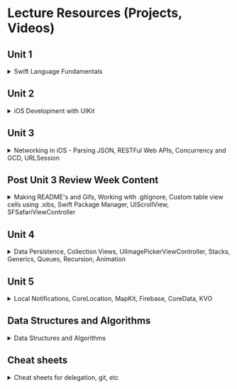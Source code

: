 # Lecture Resources (Projects, Videos)

## Unit 1

<details> 
  <summary>Swift Language Fundamentals</summary>

#### In-class Xcode Playgrounds and Projects

1. [Types, Variables and Logic](https://github.com/alexpaul/Pursuit-Core-iOS/blob/master/Unit1/Types-Variables.playground/Contents.swift)   
1. [Control Flow](https://github.com/alexpaul/Pursuit-Core-iOS/blob/master/Unit1/Control-Flow.playground/Contents.swift)    
1. [Loops, Part 1](https://github.com/alexpaul/Pursuit-Core-iOS/blob/master/Unit1/Loops-Part-1.playground/Contents.swift)   
1. [Loops, Part 2](https://github.com/alexpaul/Pursuit-Core-iOS/blob/master/Unit1/Loops-Part-2.playground/Contents.swift)    
1. [Strings, Part 1](https://github.com/alexpaul/Pursuit-Core-iOS/blob/master/Unit1/Strings-Part-1.playground/Contents.swift)   
1. [Strings, Part 2](https://github.com/alexpaul/Pursuit-Core-iOS/blob/master/Unit1/Strings-Part-2.playground/Contents.swift)     
1. [Arrays, Part 1](https://github.com/alexpaul/Pursuit-Core-iOS/blob/master/Unit1/Arrays-Part-1.playground/Contents.swift)   
1. [Arrays, Part 2](https://github.com/alexpaul/Pursuit-Core-iOS/blob/master/Unit1/Arrays-Part-2.playground/Contents.swift)  
1. [Optionals](https://github.com/alexpaul/Pursuit-Core-iOS/blob/master/Unit1/Optionals.playground/Contents.swift)   
1. [Dictionaries](https://github.com/alexpaul/Pursuit-Core-iOS/blob/master/Unit1/Dictionaries.playground/Contents.swift)  
1. [Sets](https://github.com/alexpaul/Pursuit-Core-iOS/blob/master/Unit1/Sets.playground/Contents.swift)   
1. [Functions, Part 1](https://github.com/alexpaul/Pursuit-Core-iOS/blob/master/Unit1/Functions-Part-1.playground/Contents.swift)   
1. [Closures, Part 1](https://github.com/alexpaul/Pursuit-Core-iOS/blob/master/Unit1/Closures-Part-1.playground/Contents.swift)   
1. [Enumerations (Enums), Part 1](https://github.com/alexpaul/Pursuit-Core-iOS/blob/master/Unit1/Enums-Part-1.playground/Contents.swift) 
1. [Enumerations (Enums), Part 2](https://github.com/alexpaul/Pursuit-Core-iOS/blob/master/Unit1/Enums-Part-2.playground/Contents.swift)  
1. [Structs](https://github.com/alexpaul/Pursuit-Core-iOS/blob/master/Unit1/Structs.playground/Contents.swift)   
1. [Classes](https://github.com/alexpaul/Pursuit-Core-iOS/blob/master/Unit1/Classes.playground/Contents.swift)  
1. [Structs and Classes Wrapup](https://github.com/alexpaul/Pursuit-Core-iOS/blob/master/Unit1/Structs-and-Classes-Wrapup.playground/Contents.swift)   
1. [Initialization](https://github.com/alexpaul/Pursuit-Core-iOS/blob/master/Unit1/Initialization.playground/Contents.swift)
1. [Encapsulation](https://gist.github.com/alexpaul/ab4c53b36c1ccfc068a32c45fefbc4a6)    


#### In-class Project Demo 

1. [readline() demo](https://github.com/alexpaul/Pursuit-Core-iOS/blob/master/Unit1/ReadLineDemo/ReadLineDemo/main.swift)    
1. [TriviaGame](https://github.com/alexpaul/TriviaGame)   


#### Questions Review Playgrounds and Projects

1. [Reverse a String, Find the String with the most a's in an Array](https://github.com/alexpaul/Pursuit-Core-iOS/blob/master/Unit1/Questions-Review-10-04-19.playground/Contents.swift)  
1. [Optionals and Dictionary](https://github.com/alexpaul/Pursuit-Core-iOS/blob/master/Unit1/Questions-Review-Optionals-Dictionaries.playground/Contents.swift)   
1. [Sets](https://github.com/alexpaul/Pursuit-Core-iOS/blob/master/Unit1/Questions-Review-Sets.playground/Contents.swift)  
1. [Dictionary and Closures](https://gist.github.com/alexpaul/5403e38feb13e954cb1b58856fda73e5)   
1. [Closures and Implementing a custom map function](https://github.com/alexpaul/Pursuit-Core-iOS/blob/master/Unit1/Questions-Review-Closures-Custom-map.playground/Contents.swift)   
1. [Enums](https://github.com/alexpaul/Pursuit-Core-iOS/blob/master/Unit1/Questions-Review-Enums.playground/Contents.swift) 


#### Lecture Videos

1. [Pushing a Local Repository to Github](https://www.youtube.com/watch?v=UBIULfmEynA&list=PLjdVqs-1R8wG5UCYQzbvAYP0wCEUySPey&index=6&t=4s) 
1. [Types, Variables and Logic](https://www.youtube.com/watch?v=svm8SU1AuFA&list=PLjdVqs-1R8wG5UCYQzbvAYP0wCEUySPey&index=5&t=8s)      
1. [Control flow](https://www.youtube.com/watch?v=zXozLu5jhqE&list=PLjdVqs-1R8wG5UCYQzbvAYP0wCEUySPey&index=4&t=3s)    
1. [Introduction to Optionals](https://www.youtube.com/watch?v=ahviHGF3260&list=PLjdVqs-1R8wG5UCYQzbvAYP0wCEUySPey&index=3&t=6s)       
1. [Loops, Part 1](https://www.youtube.com/watch?v=v79dGoMFmrM&t=1277s)    
1. [Loops, Part 2](https://www.youtube.com/watch?v=kJQJiNpP5Jk&t=663s)    
1. [Strings, Part 1](https://www.youtube.com/watch?v=0ov2jpoIRYw&t=4s)     
1. [Strings, Part 2](https://youtu.be/JKUJ8Ns67s4)   
1. [Arrays, Part 1](https://youtu.be/8EEEruma-lg)  
1. [Arrays, Part 2](https://www.youtube.com/watch?v=SAt0d3Zqqyg&t=40s)    
1. [Optionals](https://www.youtube.com/watch?v=AHegXlW7Lg4&list=PLjdVqs-1R8wG5UCYQzbvAYP0wCEUySPey&index=1)   
1. [Dictionaries](https://www.youtube.com/watch?v=MZVckABm8dI&list=PLjdVqs-1R8wG5UCYQzbvAYP0wCEUySPey&index=2)   
1. [Sets](https://youtu.be/dJWw4jdyd2I)   
1. [Functions, Part 1](https://www.youtube.com/watch?v=bSEw2efBMvU&t=160s)   
1. [Closures, Part 1](https://youtu.be/em5lUr4gh6c)    
1. [Enumerations (Enums), Part 1](https://youtu.be/mo5EogdY1kw)  
1. [Enumerations (Enums), Part 2](https://youtu.be/Wn3o3EdIs0E) 
1. [Structs](https://youtu.be/TJUHqNw7fi4)      
1. [Classes](https://youtu.be/fePinLSpJ_8)    
1. [Structs and Classes Wrap up](https://youtu.be/rmyJy77kBOE)    
1. [Initialization](https://youtu.be/H9_HKtk3i6Q)     


#### Questions Review Videos

1. [Reverse a String, Find the String with the most a's in an Array](https://www.youtube.com/watch?v=KVuEyVMcAx4&t=104s)   
1. [Optionals and Dictionary](https://youtu.be/E3l3w62fXf8)   
1. [Sets](https://www.youtube.com/watch?v=c9D4dxp117k&t=3s)   
1. [Solving algorithms and Pair programming](https://youtu.be/FpDznrg5ZcI)   
1. [Dictionary and Closures](https://youtu.be/OBPWLLiPcZ0)    
1. [Closures and implementing custom map](https://youtu.be/tvxw1kC3750)   
1. [Enums](https://youtu.be/tiDCGx3nm-U)


#### Project Demo Videos 

1. [Using readline() and macOS Command Line Tool to create a Text Adventure app](https://www.youtube.com/watch?v=QXyiVYO56_w&list=PLjdVqs-1R8wG5UCYQzbvAYP0wCEUySPey&index=2&t=2893s)   
1. [TriviaGame, Part 1](https://youtu.be/5QGVZFkQtY0) 
1. [TriviaGame, Part 2](https://youtu.be/JaQRfmf7RF4)   
1. [TriviaGame, Part 3](https://youtu.be/J-tvDMz5ZiM)   
1. [TriviaGame, Part 4](https://youtu.be/SePUzHKbqrw)   

#### Labs 

1. Daily labs on Swift Fundamental Topics
1. Text-Based Adventure 
1. Hangman CLI 
1. Calculator CLI 


#### Lab Assignment Overview Videos

1. [Hangman Commmand-line macOS application](https://www.youtube.com/watch?v=8fIK_q6EGcY)   
1. [Calculator Command-line macOS application](https://youtu.be/Ozy8WHpRLoE)   

#### Swift Lightning Round Videos 

1. [Using CharacterSet - CharacterSet is great when you are looking for a particular set of characters](https://youtu.be/x_yzKLPa2L0)  
1. [Creating the alphabets using UnicodeScaler and Range](https://www.youtube.com/watch?v=_uPqpa969Ds&t=94s)   
1. [Unwrapping optionals using guard in functions](https://www.youtube.com/watch?v=8AzVFhsNIvQ&t=41s)   

</details> 

## Unit 2
<details> 
  <summary>iOS Development with UIKit</summary>

#### In-class Xcode Projects and Playgrounds

1. [Introduction to iOS Development with UIKit - MyFirstApp](https://github.com/alexpaul/MyFirstApp) 
1. [Recipes app using MVC Architecture](https://github.com/alexpaul/Recipes-Intro-To-MVC-Architecture) 
1. [Protocols](https://github.com/alexpaul/Pursuit-Core-iOS/blob/master/Unit2/Protocols.playground/Contents.swift)   
1. [Delegation with UITextField - GuessingGame](https://github.com/alexpaul/GuessingGame)   
1. [Big O Notation](https://github.com/alexpaul/Pursuit-Core-iOS/blob/master/Unit2/Big-O-Notation.playground/Contents.swift)
1. [Autolayout](https://github.com/alexpaul/Autolayout)  
1. [App Life Cycle and UIControls](https://github.com/alexpaul/AppLifeCycle-UIControls)   
1. [TableViews, basic built-in cell, table view sections, UITabBarController](https://github.com/alexpaul/TableViews)   
1. [DatePicker, Date, Unwind Segue](https://github.com/alexpaul/DatePicker) 
1. [FellowCountries - Resizing cells, Custom cells, Dynamic type](https://github.com/alexpaul/FellowCountries)   
1. [ZooAnimals - Custom cells using the Storyboard Scene](https://github.com/alexpaul/ZooAnimals) 
1. [Scheduler Version 1 - Modifying (insert, delete, reorder) table view rows](https://github.com/alexpaul/Scheduler)   


#### Lecture Videos

1. [Introduction to iOS Development with UIKit](https://youtu.be/KaTUb8-UuT4)  
1. [Introduction to MVC Architecture](https://youtu.be/mP1VV5uNJkE)  
1. [Protocols](https://youtu.be/A_2GhR1GEt0)   
1. [Delegation through UITextField](https://youtu.be/KoDEl5nWT00)   
1. [Big O Notation](https://youtu.be/b9AvLEFihFw)  
1. [Autolayout, Part 1](https://youtu.be/VETNb_Auvwc)    
1. [Autolayout, Part 2](https://youtu.be/Uel4zvcntzc)    
1. [Autolayout, Part 3](https://youtu.be/OEY66TwOBJg)    
1. [App Life Cycle Methods and UIControls in UIKit, Part 1](https://youtu.be/stqGtoNubRM)    
1. [App Life Cycle Methods and UIControls in UIKit, Part 2](https://youtu.be/oFEJvMtUQvw)    
1. [App Life Cycle Methods and UIControls in UIKit, Part 3](https://youtu.be/-p2vgQvrj80)    
1. [Autolayout, Part 4: Size Classes](https://youtu.be/sow7DKepmp8)   
1. [Introduction to UITableView](https://youtu.be/QVU6Va49ln0)   
1. [UITableView Sections, Part 1](https://youtu.be/E7pBJMd_N6w)   
1. [UITableView Sections, Part 2](https://youtu.be/tc8l3YlbUho)   
1. [UITableView Sections, Part 3](https://youtu.be/JtwzkbE8zKY)   
1. [DatePicker, Date, Unwind Segue, Part 1](https://youtu.be/VXEHsZ1lH3Q)   
1. [DatePicker, Date, Unwind Segue, Part 2](https://youtu.be/thUCqyEBdaY)   
1. [DatePicker, Date, Unwind Segue, Part 3](https://youtu.be/aAxjJtQb9HQ)   
1. [FellowCountries - Resizing cells, Custom cells, Dynamic type, Part 1](https://youtu.be/mm2_oiDO4ho)   
1. [FellowCountries - Resizing cells, Custom cells, Dynamic type, Part 2](https://youtu.be/mEwUE8n9hxo) 
1. [ZooAnimals - Custom cells using the Storyboard Scene, Part 1](https://youtu.be/h7zd-CkkboE)   
1. [ZooAnimals - Custom cells using the Storyboard Scene, Part 2](https://youtu.be/qeuRwAwxf7g)   
1. [ZooAnimals - Custom cells using the Storyboard Scene, Part 3](https://youtu.be/X42NxKZjuq8)   
1. [ZooAnimals - Custom cells using the Storyboard Scene, Part 4](https://youtu.be/LuK8cL5rN1g)   
1. [Scheduler, Version 1 - Modifying (insert, delete, reorder) table view rows, Part 1](https://youtu.be/aJ76odkYIsk)   
1. [Scheduler, Version 1 - Modifying (insert, delete, reorder) table view rows, Part 2](https://youtu.be/OeSXWkT-PFc)  
1. [Scheduler, Version 1 - Modifying (insert, delete, reorder) table view rows, Part 3](https://youtu.be/zax9E67kkPU)    

#### Supplementary Projects 

1. [UpdatingFont - using unwind segue to pass data back from a view controller and prepare(for segue: ) to pass data forward to a view controller](https://github.com/alexpaul/UpdatingFont)   



#### Github Videos

1. [Creating and pushing a Github project from Xcode](https://youtu.be/KzwLzE1dvh0) 

#### Labs 

1. Three Card Monte
1. ColorGuessingGame 
1. TextTwist - UITextField, UITextFieldDelegate
1. TicTacToe
1. Autolayout-Lab
1. CardGenerator - UIControls, e.g UIStepper, UISegmentedConrol
1. TableView-Sections-Lab 
1. Multiple-MVC-Lab (segue and pass data between view controllers)  
1. ZooAnimals - custom cells, subclassing UITableViewCell, push segue
1. Game of Thrones - table view sections, push segue
1. UpdatingFont - using unwind segue to update the cell label fonts of a previous view controller), modal presentation segue
1. GroceryList - editing table view rows (insert, delete, reoder) in a sectioned table view, modal presentation segue


#### Lab Assignment Overview Videos

1. [Tic Tac Toe](https://youtu.be/0Se5rK5VOJE)  
1. [Hangman iOS app](https://youtu.be/1QwnrOIis3M)   


</details> 

## Unit 3
<details> 
  <summary>Networking in iOS - Parsing JSON, RESTFul Web APIs, Concurrency and GCD, URLSession</summary>

#### In-class Xcode Projects and Playgrounds

1. [Introduction to the Internet and JSON Parsing in Playgrounds](https://github.com/alexpaul/Lecture-Resources/blob/master/Unit3/JSONParsing.playground/Contents.swift)   
1. [TopStories - Parsing Local JSON from the App Bundle](https://github.com/alexpaul/TopStories)
1. [ChallengeCalculator - Introduction to Unit Testing, XCTest](https://github.com/alexpaul/ChallengeCalculator)  
1. [RandomUserApp - Test-driven development (TDD)](https://github.com/alexpaul/RandomUserApp)  
1. [Using URLSession to fetch Web Data](https://github.com/alexpaul/Jokes)   
1. [Introduction to Concurrency and Grand Central Dispatch](https://github.com/alexpaul/Concurrency) 
1. [URLSession Wrapper - NetworkHelper](https://github.com/alexpaul/NetworkHelper)  
1. [ARC - Memory Management](https://github.com/alexpaul/ARC-Memory-Management)  
1. [AstronomyPhotos - Image handling in cells](https://github.com/alexpaul/AstronomyPhotos)  
1. [RecipeSearch - API Authentication using API Keys](https://github.com/alexpaul/RecipeSearch-Using-Basic-Auth)
1. [LabQuestions - Making POST Requests (Uploading Data to a Web API)](https://github.com/alexpaul/LabQuestions)   


#### Lecture Videos

1. [Introduction to the Internet and JSON Parsing in Playgrounds - Part 1](https://youtu.be/eHyWf8mYMbs)   
1. [Introduction to the Internet and JSON Parsing in Playgrounds - Part 2](https://youtu.be/baFEobo86Ak)   
1. [Parsing Local JSON from the App Bundle - Part 1](https://youtu.be/6_ecnDOel2Y)   
1. [Parsing Local JSON from the App Bundle - Part 2](https://youtu.be/5tFV5TNsZPY)  
1. [UISearchBar, UISearchBarDelegate - Part 1](https://youtu.be/h9DUXXIyjSA)  
1. [UISearchBar, UISearchBarDelegate - Part 2](https://youtu.be/woDus88iOxg)  
1. [Fetching an Image with a given URL, URLSession, Result type, Escaping Closures, GCD](https://youtu.be/BwSEyT-bMyY)   
1. [Introduction to Unit Testing - Part 1](https://youtu.be/iRYa_Md-Ofg)   
1. [Introduction to Unit Testing - Part 2](https://youtu.be/QvrZDclVUmU)   
1. [Test Driven Development (TDD)](https://youtu.be/eRdt-RMNpcY)   
1. [TDD and Parsing a Heterogeneous JSON data type](https://youtu.be/BjQwvBTGG-g)  
1. [Using URLSession to fetch Web Data](https://youtu.be/cFlm0l4gBIU)   
1. [Introduction to Concurrency and Grand Central Dispatch](https://youtu.be/Qy40OXUMtmc)   
1. [URLSession Wrapper - NetworkHelper - Part 1](https://youtu.be/F4VZdjWQl7w)   
1. [URLSession Wrapper - NetworkHelper - Part 2](https://youtu.be/QvrZDclVUmU)   
1. [ARC - Memory Management](https://youtu.be/Kk8eHndccUk)  
1. [Image handling in cells - Part 1](https://youtu.be/5PNW4iuzMf8) 
1. [Image handling in cells - Part 2](https://youtu.be/7FG9LTeKC18) 
1. [API Authentication using API Keys - Part 1](https://youtu.be/SLTzuszHKWk)
1. [API Authentication using API Keys - Part 2](https://youtu.be/ddW4NVOSyk8)
1. [API Authentication using API Keys - Part 3](https://youtu.be/jtqgLYjknJc)  
1. [API Authentication using API Keys - Part 4](https://youtu.be/vshVRwVqWWk)  
1. [Making POST Requests (Uploading Data to a Web API) - Part 1](https://youtu.be/jc3di3HihQk)  
1. [Making POST Requests (Uploading Data to a Web API) - Part 2](https://youtu.be/-k6rHv7Icoo)
1. [Making POST Requests (Uploading Data to a Web API) - Part 3](https://youtu.be/p7Gna9-ZmR4)
1. [Making POST Requests (Uploading Data to a Web API) - Part 4](https://youtu.be/n5V8n_K_nUk)
1. [Making POST Requests (Uploading Data to a Web API) - Part 5](https://youtu.be/753z1SnlKeM)
1. [Making POST Requests (Uploading Data to a Web API) - Part 6](https://youtu.be/OTg3kSyZ34o)
1. [Making POST Requests (Uploading Data to a Web API) - Part 7](https://youtu.be/eciU06eTQrM)
1. [Making POST Requests (Uploading Data to a Web API) - Part 8](https://youtu.be/kzdIf9GIAik)




#### Labs 

1. Parsing JSON - Weather, Color, Random User API
1. SongsSearchBar
1. Introduction to Unit Testing Lab - Jokes API, Star Wars API, Trivia API
1. StocksPeople 
1. Concurrency - Country list, flag, Exchange rates, Weather
1. Image and Error Handling - Comic viewer, Pokemon cards, Random user
1. Comic 
1. Making GET requests - Shows, Episodes
1. Airtable - Project tracker Projects
1. Podcast search and favorites

</details> 

## Post Unit 3 Review Week Content
<details> 
  <summary>Making README's and Gifs, Working with .gitignore, Custom table view cells using .xibs, Swift Package Manager, UIScrollView, SFSafariViewController</summary> 
  
#### Lecture Videos
1. [Making README's and Gifs](https://youtu.be/4dEnCEjY9a8)
1. [Working with .gitignore](https://youtu.be/eg3EjLLJyPI)
1. [Custom table view cells using xibs](https://youtu.be/akXOYV0_lFw)
1. [Using Swift Packages, UIScrollView, SFSafariViewController](https://youtu.be/QhQkTbtG1-A)

  
</details> 

## Unit 4
<details> 
  <summary>Data Persistence, Collection Views, UIImagePickerViewController, Stacks, Generics, Queues, Recursion, Animation</summary>
  
#### In-class Xcode Projects and Playgrounds
1. [UserDefaults-Demo, UITableViewController](https://github.com/alexpaul/UserDefaults-Demo)
1. [CollectionView-RandomDogs](https://github.com/alexpaul/CollectionView-RandomDogs)
1. [Generics, In-Out Functions, Stacks](https://github.com/alexpaul/Lecture-Resources/blob/master/Unit4/Generics-inout-Functions-Stacks.playground/Contents.swift)
1. [Scheduler Version 2 - FileManager and Docuements Directory](https://github.com/alexpaul/Scheduler-Persistence)  
1. [UIImagePickerController, Custom Delegation and Persistence](https://github.com/alexpaul/ImagePicker)
1. [Recursion](https://github.com/alexpaul/Recursion)
1. [Scheudler Version 3 - Custom-Delegation-UITabBarControlller](https://github.com/alexpaul/Scheduler-Custom-Delegation-Tab-Controller)
1. [Programmatic UI](https://github.com/alexpaul/Programmatic-UI)
1. [Programmatic UI, Xibs and Storyboards](https://github.com/alexpaul/Programmatic-UI-Xibs-Storyboards)
1. [LinkedList](https://github.com/alexpaul/Lecture-Resources/blob/master/Unit4/LinkedList.playground/Contents.swift)
1. [UIKit Animations](https://github.com/alexpaul/UIKit-Animations)
1. [UIScrollView, UIImageView, Zooming](https://github.com/alexpaul/UIScrollView-UIImage-Zooming)
1. [UIKit Gestures](https://github.com/alexpaul/UIKit-Gestures)
1. [Keyboard Handling](https://github.com/alexpaul/KeyboardHandling)
1. [NYTTopStories](https://github.com/alexpaul/NYTTopStories)


#### Lecture Videos
1. [Persistence with UserDefaults, Part 1](https://youtu.be/QQ_vN3mcb4Y)
1. [Persistence with UserDefaults, Part 2](https://youtu.be/BzumxgCZ0As)
1. [UICollectionView using UICollectionViewFlowLayout, Part 1](https://youtu.be/AdPBtuV0W8o)
1. [UICollectionView using UICollectionViewFlowLayout, Part 2](https://youtu.be/0a27SpbbpSU)
1. [UICollectionView using UICollectionViewFlowLayout, Part 3](https://youtu.be/QxFVRNR-ybY)
1. [Generics, In-Out Functions, Stacks](https://youtu.be/UJNezGgD0pc)
1. [Scheduler, Version 2 - FileManager and Documents Directory, Part 1](https://youtu.be/p4exolZztJc)  
1. [Scheduler, Version 2 - FileManager and Documents Directory, Part 2](https://youtu.be/CVTBYRrVd6g)  
1. [Scheduler, Version 2 - FileManager and Documents Directory, Part 3](https://youtu.be/qE-baS-7C3I)  
1. [ImagePicker - UIImagePickerController, Custom Delegation and Persistence Part 1](https://youtu.be/aId35qUcUmw)
1. [ImagePicker - UIImagePickerController, Custom Delegation and Persistence Part 2](https://youtu.be/G2L8VtDNF70)
1. [ImagePicker - UIImagePickerController, Custom Delegation and Persistence Part 3](https://youtu.be/HkJg2sOBh8Y)
1. [ImagePicker - UIImagePickerController, Custom Delegation and Persistence Part 4](https://youtu.be/u55AqHgp6h0)
1. [ImagePicker - UIImagePickerController, Custom Delegation and Persistence Part 5](https://youtu.be/sLHMET20eJ4)
1. [ImagePicker - UIImagePickerController, Custom Delegation and Persistence Part 6](https://youtu.be/nn1ZZwBB0yc)
1. [Recursion, Part 1](https://youtu.be/tJSaP4NSK-8)
1. [Recursion, Part 2](https://youtu.be/-JVobl-6c8k)
1. [Scheduler, Version 3 - Using an enum to manage the edit state of a view controller](https://youtu.be/bPpVvBROKb0)
1. [Scheduler, Version 3 - Persist updating an object, creating a new git branch](https://youtu.be/nFc6DrKUGJY)
1. [Scheduler, Version 3 - Subclass UITabBarController Inject its view controllers with dependencies](https://youtu.be/Boq7XDI6kTc)
1. [Scheduler, Version 3 - Using custom delegation with UITabBarController](https://youtu.be/JIv1IX6hwic)
1. [Recursion, Part 3](https://youtu.be/lhwNwSXH_Yw)
1. [Programmatic UI, Part 1](https://youtu.be/NVUZlh-UH90)
1. [Programmatic UI, Part 2](https://youtu.be/YWuIn-iLjzY)
1. [Programmatic UI, Part 3](https://youtu.be/-u5Sr2hM6es)
1. [Programmatic UI, Part 4](https://youtu.be/tQhj-GzP4jM)
1. [Programmatic UI, Xibs, Storyboards](https://youtu.be/et9-FMFSF-4)
1. [Linked List, Part 1](https://youtu.be/lEN7OfQNdX4)
1. [Linked List, Part 2](https://youtu.be/hxH41LdYZ5E)
1. [UIKit Animations, Part 1](https://youtu.be/6-ifJBROHXg)
1. [UIKit Animations, Part 2](https://youtu.be/djjT0M70zcU)
1. [UIScrollView, UIImageView, Zooming](https://youtu.be/zBUIYTHhFyA)
1. [UIKit Gestures, Part 1](https://youtu.be/kUKdbYOOKrk)
1. [Keyboard Handling, Part 1](https://youtu.be/eY9AElLBOQM)
1. [Keyboard Handling, Part 2](https://youtu.be/KsSZaTt7U7k)
1. [UIKit Animations, Part 3](https://youtu.be/mgnblgy6nvQ)
1. [UIKit Animations, Part 4](https://youtu.be/iB3El0iMh6w)
1. [UIKit Animations, Part 5](https://youtu.be/ClHV1Qqoa3Q)
1. [NYTTopStories, Part 1 - Setting up UITabBarController and UICollectionView programmatically](https://youtu.be/2emgRG2Z78A)
1. [NYTTopStories, Part 2 - Adding unit test, create model, API client, .gitignore](https://youtu.be/dHOEz2lzOjY)
1. [NYTTopStories, Part 3 - Custom view cell, integrating API client](https://youtu.be/eIpF8LOhgyE)
1. [NYTTopStories, Part 4 - Setting up Detail View controller and segue](https://youtu.be/B03F7dm0MMQ)
1. [NYTTopStories, Part 5 - Segue programmatically, data persistence and delegation](https://youtu.be/VtD7WW6uAEQ)
1. [NYTTopStories, Part 6 - Congiguring number of items per row in a collection view, empty states](https://youtu.be/mYMIvHWdToU)
1. [NYTTopStories, Part 7 - Programmatically setting up a UIButton, custom delegation, Action sheet](https://youtu.be/W3fs-RqdEu0)
1. [NYTTopStories, Part 8 - Delete from documents directory, UIPickerView in code](https://youtu.be/PCHZhPTCCkU)
1. [NYTTopStories, Part 9 - Using UserDefaults to keep track of user's News Section](https://youtu.be/xgR8O5vOgAY)
1. [NYTTopStories, Part 10 - Programmatically setting up a long press gesture and transition animation](https://youtu.be/KdSuYpOehyw)
1. [NYTTopStories, Part 11 - Searching, dismissing the keyboard when scroll is detected](https://youtu.be/RdFr33xlq-k)
  
</details> 


## Unit 5
<details> 
  <summary>Local Notifications, CoreLocation, MapKit, Firebase, CoreData, KVO</summary>
  
#### In-class Xcode Projects and Playgrounds

1. [LocalNofitications](https://github.com/alexpaul/LocalNotifications)
1. [CoreLocation](https://github.com/alexpaul/CoreLocation-MapKit-Intro)
1. [MapKitDemo](https://github.com/alexpaul/MapKitDemo)


#### Lecture Videos

1. [Local Notifications, Part 1](https://www.youtube.com/watch?v=aqwhmeKzwKE&t=19s)
1. [Local Nofifications, Part 2](https://www.youtube.com/watch?v=6ZeDr3JM728&t=3s)
1. [CoreLocation, MapKit, Part 1](https://www.youtube.com/watch?v=vukQjB6TuBA&t=5s)
1. [CoreLocation, MapKit, Part 2](https://www.youtube.com/watch?v=M9m8fIYgj20)
1. [CoreLocation, MapKit, Part 3](https://www.youtube.com/watch?v=o86KJeU9MJA&t=8s)
1. [MapKit, Part 1](https://youtu.be/RIvpLi5H3Y8)
1. [MapKit, Part 2](https://youtu.be/4q_fQh7UsWc)
1. [CocoaPods, Part 1](https://www.youtube.com/watch?v=eSBqjXZkHTI&t)
1. [CocoaPods, Part 2](https://www.youtube.com/watch?v=EwDIdrhqReY&t)
1. [CocoaPods, Part 3](https://www.youtube.com/watch?v=SQaUi66Ns10&t)


</details> 


## Data Structures and Algorithms
<details> 
  <summary>Data Structures and Algorithms</summary>

#### In-class Xcode Projects and Playgrounds

1. [Reverse a String, Find the String with the most a's in an Array](https://github.com/alexpaul/Pursuit-Core-iOS/blob/master/Unit1/Questions-Review-10-04-19.playground/Contents.swift)  
1. [Optionals and Dictionary](https://github.com/alexpaul/Pursuit-Core-iOS/blob/master/Unit1/Questions-Review-Optionals-Dictionaries.playground/Contents.swift)   
1. [Sets](https://github.com/alexpaul/Pursuit-Core-iOS/blob/master/Unit1/Questions-Review-Sets.playground/Contents.swift)  
1. [Dictionary and Closures](https://gist.github.com/alexpaul/5403e38feb13e954cb1b58856fda73e5)   
1. [Closures and Implementing a custom map function](https://github.com/alexpaul/Pursuit-Core-iOS/blob/master/Unit1/Questions-Review-Closures-Custom-map.playground/Contents.swift)   
1. [Enums](https://github.com/alexpaul/Pursuit-Core-iOS/blob/master/Unit1/Questions-Review-Enums.playground/Contents.swift) 
1. [Big O Notation](https://github.com/alexpaul/Pursuit-Core-iOS/blob/master/Unit2/Big-O-Notation.playground/Contents.swift)
1. [Generics, In-Out Functions, Stacks](https://github.com/alexpaul/Lecture-Resources/blob/master/Unit4/Generics-inout-Functions-Stacks.playground/Contents.swift)
1. [Recursion](https://github.com/alexpaul/Recursion)
1. [LinkedList](https://github.com/alexpaul/Lecture-Resources/blob/master/Unit4/LinkedList.playground/Contents.swift)


#### Lecture Videos

1. [Reverse a String, Find the String with the most a's in an Array](https://www.youtube.com/watch?v=KVuEyVMcAx4&t=104s)   
1. [Optionals and Dictionary](https://youtu.be/E3l3w62fXf8)   
1. [Sets](https://www.youtube.com/watch?v=c9D4dxp117k&t=3s)   
1. [Solving algorithms and Pair programming](https://youtu.be/FpDznrg5ZcI)   
1. [Dictionary and Closures](https://youtu.be/OBPWLLiPcZ0)    
1. [Closures and implementing custom map](https://youtu.be/tvxw1kC3750)   
1. [Enums](https://youtu.be/tiDCGx3nm-U)
1. [Big O Notation](https://youtu.be/b9AvLEFihFw)  
1. [Generics, In-Out Functions, Stacks](https://youtu.be/UJNezGgD0pc)  
1. [Recursion, Part 1](https://youtu.be/tJSaP4NSK-8)
1. [Recursion, Part 2](https://youtu.be/-JVobl-6c8k)
1. [Recursion, Part 3](https://youtu.be/lhwNwSXH_Yw)
1. [Linked List, Part 1](https://youtu.be/lEN7OfQNdX4)
1. [Linked List, Part 2](https://youtu.be/hxH41LdYZ5E)

</details> 


## Cheat sheets
<details> 
  <summary>Cheat sheets for delegation, git, etc</summary>

1. [Custom delegation flow](https://gist.github.com/alexpaul/978c561846b0c619ba7b01b1cfb0d9e7)
1. [Git branching](https://gist.github.com/alexpaul/336a78487414f70b8d8c5e1e888f9278)
1. [Dependency Injection](https://gist.github.com/alexpaul/19731a42ea13467beab8f1c641ee2185)
1. [Programmatically settting up the SceneDelegate](https://gist.github.com/alexpaul/875d1c8ce45a5f536d0c81087285f4d8)

</details> 


